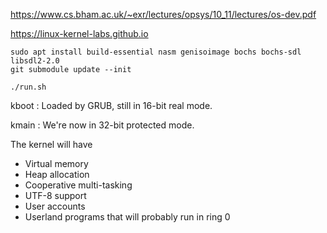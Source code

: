 https://www.cs.bham.ac.uk/~exr/lectures/opsys/10_11/lectures/os-dev.pdf

https://linux-kernel-labs.github.io

```
sudo apt install build-essential nasm genisoimage bochs bochs-sdl libsdl2-2.0
git submodule update --init
```

```
./run.sh
```

kboot : Loaded by GRUB, still in 16-bit real mode.

kmain : We're now in 32-bit protected mode.

The kernel will have
- Virtual memory
- Heap allocation
- Cooperative multi-tasking
- UTF-8 support
- User accounts
- Userland programs that will probably run in ring 0

